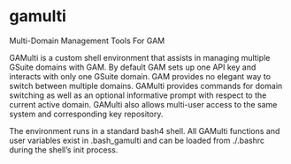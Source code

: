 # gamulti
Multi-Domain Management Tools For GAM

GAMulti is a custom shell environment that assists in managing multiple GSuite domains with GAM.  By default GAM sets up one API key and interacts with only one GSuite domain.  GAM provides no elegant way to switch between multiple domains.  GAMulti provides commands for domain switching as well as an optional informative prompt with respect to the current active domain.  GAMulti also allows multi-user access to the same system and corresponding key repository.

The environment runs in a standard bash4 shell.  All GAMulti functions and user variables exist in .bash_gamulti and can be loaded from ./.bashrc during the shell’s init process.
